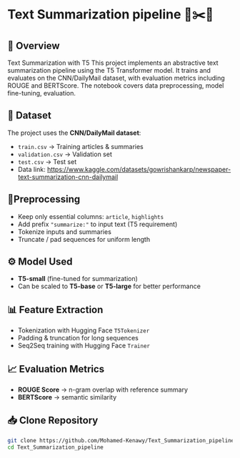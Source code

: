 # Text Summarization pipeline 📰✂️🤖

## 📌 Overview  
Text Summarization with T5 This project implements an abstractive text summarization pipeline using the T5 Transformer model. It trains and evaluates on the CNN/DailyMail dataset, with evaluation metrics including ROUGE and BERTScore. The notebook covers data preprocessing, model fine-tuning, evaluation.

## 📂 Dataset  
The project uses the **CNN/DailyMail dataset**:  
- `train.csv` → Training articles & summaries  
- `validation.csv` → Validation set  
- `test.csv` → Test set
- Data link: https://www.kaggle.com/datasets/gowrishankarp/newspaper-text-summarization-cnn-dailymail

## 📝Preprocessing
- Keep only essential columns: `article`, `highlights`  
- Add prefix `"summarize:"` to input text (T5 requirement)  
- Tokenize inputs and summaries  
- Truncate / pad sequences for uniform length  

## ⚙️ Model Used  
- **T5-small** (fine-tuned for summarization)  
- Can be scaled to **T5-base** or **T5-large** for better performance  

## 📊 Feature Extraction  
- Tokenization with Hugging Face `T5Tokenizer`  
- Padding & truncation for long sequences  
- Seq2Seq training with Hugging Face `Trainer`  

## 📈 Evaluation Metrics  
- **ROUGE Score** → n-gram overlap with reference summary  
- **BERTScore** → semantic similarity  


## 📥 Clone Repository  
```bash
git clone https://github.com/Mohamed-Kenawy/Text_Summarization_pipeline.git
cd Text_Summarization_pipeline
